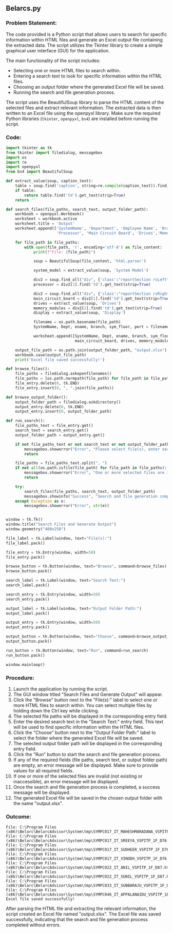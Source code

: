 ## Belarcs.py

### Problem Statement:

The code provided is a Python script that allows users to search for specific information within HTML files and generate an Excel output file containing the extracted data. The script utilizes the Tkinter library to create a simple graphical user interface (GUI) for the application.

The main functionality of the script includes:
- Selecting one or more HTML files to search within.
- Entering a search text to look for specific information within the HTML files.
- Choosing an output folder where the generated Excel file will be saved.
- Running the search and file generation process.

The script uses the BeautifulSoup library to parse the HTML content of the selected files and extract relevant information. The extracted data is then written to an Excel file using the openpyxl library. Make sure the required Python libraries (`tkinter`, `openpyxl`, `bs4`) are installed before running the script.

### Code:

```python
import tkinter as tk
from tkinter import filedialog, messagebox
import os
import re
import openpyxl
from bs4 import BeautifulSoup

def extract_value(soup, caption_text):
    table = soup.find('caption', string=re.compile(caption_text)).find_parent('table') if soup.find('caption', string=re.compile(caption_text)) else None
    if table:
        return table.find('td').get_text(strip=True)
    return ''

def search_files(file_paths, search_text, output_folder_path):
    workbook = openpyxl.Workbook()
    worksheet = workbook.active
    worksheet.title = 'Output'
    worksheet.append(['SystemName', 'Department', 'Employee Name', 'Branch', 'Floor', 'Port', 'System Model',
                      'Processor', 'Main Circuit Board', 'Drives','Memory Modules',  'Display'])

    for file_path in file_paths:
        with open(file_path, 'r', encoding='utf-8') as file_content:
            print(f"File: {file_path}")

            soup = BeautifulSoup(file_content, 'html.parser')

            system_model = extract_value(soup, 'System Model')

            div2 = soup.find_all("div", {'class':"reportSection rsLeft"})
            processor = div2[1].find('td').get_text(strip=True)

            div2 = soup.find_all("div", {'class':"reportSection rsRight"})
            main_circuit_board = div2[1].find('td').get_text(strip=True)
            drives = extract_value(soup, 'Drives')
            memory_modules = div2[2].find('td').get_text(strip=True)
            display = extract_value(soup, 'Display')

            filename = os.path.basename(file_path)
            SystemName, Dept, ename, branch, sym_floor, port = filename.split('_')[:6]

            worksheet.append([SystemName, Dept, ename, branch, sym_floor, port, system_model, processor,
                              main_circuit_board, drives, memory_modules, display])

    output_file_path = os.path.join(output_folder_path, "output.xlsx")
    workbook.save(output_file_path)
    print('Excel file saved successfully!')

def browse_files():
    file_paths = filedialog.askopenfilenames()
    file_paths = [os.path.normpath(file_path) for file_path in file_paths]
    file_entry.delete(0, tk.END)
    file_entry.insert(0, ", ".join(file_paths))

def browse_output_folder():
    output_folder_path = filedialog.askdirectory()
    output_entry.delete(0, tk.END)
    output_entry.insert(0, output_folder_path)

def run_search():
    file_paths_text = file_entry.get()
    search_text = search_entry.get()
    output_folder_path = output_entry.get()

    if not file_paths_text or not search_text or not output_folder_path:
        messagebox.showerror("Error", "Please select file(s), enter search text, and choose an output folder path.")
        return

    file_paths = file_paths_text.split(", ")
    if not all(os.path.isfile(file_path) for file_path in file_paths):
        messagebox.showerror("Error", "One or more selected files are invalid.")
        return

    try:
        search_files(file_paths, search_text, output_folder_path)
        messagebox.showinfo("Success", "Search and file generation completed successfully!")
    except Exception as e:
        messagebox.showerror("Error", str(e))


window = tk.Tk()
window.title("Search Files and Generate Output")
window.geometry("400x250")

file_label = tk.Label(window, text="File(s):")
file_label.pack()

file_entry = tk.Entry(window, width=50)
file_entry.pack()

browse_button = tk.Button(window, text="Browse", command=browse_files)
browse_button.pack()

search_label = tk.Label(window, text="Search Text:")
search_label.pack()

search_entry = tk.Entry(window, width=50)
search_entry.pack()

output_label = tk.Label(window, text="Output Folder Path:")
output_label.pack()

output_entry = tk.Entry(window, width=50)
output_entry.pack()

output_button = tk.Button(window, text="Choose", command=browse_output_folder)
output_button.pack()

run_button = tk.Button(window, text="Run", command=run_search)
run_button.pack()

window.mainloop()
```

### Procedure:

1. Launch the application by running the script.
2. The GUI window titled "Search Files and Generate Output" will appear.
3. Click the "Browse" button next to the "File(s):" label to select one or more HTML files to search within. You can select multiple files by holding down the Ctrl key while clicking.
4. The selected file paths will be displayed in the corresponding entry field.
5. Enter the desired search text in the "Search Text:" entry field. This text will be used to find specific information within the HTML files.
6. Click the "Choose" button next to the "Output Folder Path:" label to select the folder where the generated Excel file will be saved.
7. The selected output folder path will be displayed in the corresponding entry field.
8. Click the "Run" button to start the search and file generation process.
9. If any of the required fields (file paths, search text, or output folder path) are empty, an error message will be displayed. Make sure to provide values for all required fields.
10. If one or more of the selected files are invalid (not existing or inaccessible), an error message will be displayed.
11. Once the search and file generation process is completed, a success message will be displayed.
12. The generated Excel file will be saved in the chosen output folder with the name "output.xlsx".

### Outcome:
```
File: C:\Program Files (x86)\Belarc\BelarcAdvisor\System\tmp\SYMPC017_IT_MAHESHMARADANA_VSPITP_1F_D76.html
File: C:\Program Files (x86)\Belarc\BelarcAdvisor\System\tmp\SYMPC017_IT_SREEYA_VSPITP_1F_D76.html
File: C:\Program Files (x86)\Belarc\BelarcAdvisor\System\tmp\SYMPC017_IT_SUDHEER_VSPITP_1F_D76.html
File: C:\Program Files (x86)\Belarc\BelarcAdvisor\System\tmp\SYMPC017_IT_VINODH_VSPITP_1F_D76.html
File: C:\Program Files (x86)\Belarc\BelarcAdvisor\System\tmp\SYMPC022_IT_ANIL_VSPITP_1F_D87.html
File: C:\Program Files (x86)\Belarc\BelarcAdvisor\System\tmp\SYMPC022_IT_SUNIL_VSPITP_1F_D87.html
File: C:\Program Files (x86)\Belarc\BelarcAdvisor\System\tmp\SYMPC033_IT_SUBBARAJU_VSPITP_1F_D74.html
File: C:\Program Files (x86)\Belarc\BelarcAdvisor\System\tmp\SYMPC046_IT_APPALANAIDU_VSPITP_1F_D73.html
Excel file saved successfully!
```

After parsing the HTML file and extracting the relevant information, the script created an Excel file named "output.xlsx". The Excel file was saved successfully, indicating that the search and file generation process completed without errors.
